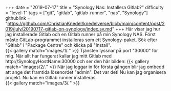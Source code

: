 +++
date = "2019-07-17"
title = "Synology Nas: Installera Gitlab?"
difficulty = "level-1"
tags = ["git", "gitlab", "gitlab-runner", "nas", "Synology"]
githublink = "https://github.com/ChristianKnedel/knedelverse/blob/main/content/post/2019/july/20190717-gitlab-on-synology/index.sv.md"
+++
Här visar jag hur jag installerade Gitlab och en Gitlab runner på min Synology NAS. Först måste GitLab-programmet installeras som ett Synology-paket. Sök efter "Gitlab" i "Package Centre" och klicka på "Install".   
{{< gallery match="images/1/*.*" >}}
Tjänsten lyssnar på port "30000" för mig. När allt har fungerat kallar jag mitt Gitlab med http://SynologyHostName:30000 och ser den här bilden:
{{< gallery match="images/2/*.*" >}}
När jag loggar in för första gången blir jag ombedd att ange det framtida lösenordet "admin". Det var det! Nu kan jag organisera projekt. Nu kan en Gitlab runner installeras.  
{{< gallery match="images/3/*.*" >}}
